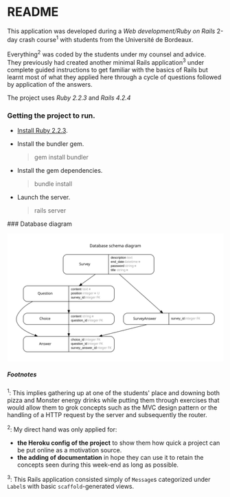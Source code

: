 # README

This application was developed during a _Web development/Ruby on Rails_ 2-day crash course<sup>1</sup> with students from the Université de Bordeaux.

Everything<sup>2</sup> was coded by the students under my counsel and advice.  
They previously had created another minimal Rails application<sup>3</sup> under complete guided instructions to get familiar with the basics of Rails but learnt most of what they applied here through a cycle of questions followed by application of the answers. 

The project uses _Ruby 2.2.3_ and _Rails 4.2.4_

### Getting the project to run.
* [Install Ruby 2.2.3](https://github.com/Aquaj/project-forms/wiki/Installing-Ruby).


* Install the bundler gem.
  >gem install bundler

* Install the gem dependencies.
  >bundle install

* Launch the server.
  >rails server

### Database diagram

![Database diagram of the project](/doc/diagram.svg?raw=true "Database diagram")

 
##### Footnotes


<sup>1</sup>: This implies gathering up at one of the students' place and downing both pizza and Monster energy drinks while putting them through exercises that would allow them to grok concepts such as the MVC design pattern or the handling of a HTTP request by the server and subsequently the router.

<sup>2</sup>: My direct hand was only applied for:  
- **the Heroku config of the project** to show them how quick a project can be put online as a motivation source.  
- **the adding of documentation** in hope they can use it to retain the concepts seen during this week-end as long as possible.

<sup>3</sup>: This Rails application consisted simply of `Message`s categorized under `Label`s with basic `scaffold`-generated views. 